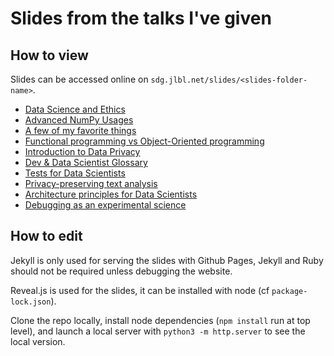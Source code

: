 # Slides from the talks I've given

## How to view
Slides can be accessed online on `sdg.jlbl.net/slides/<slides-folder-name>`. 

- [Data Science and Ethics](https://sdg.jlbl.net/slides/data-science-and-ethics/index.html)
- [Advanced NumPy Usages](https://sdg.jlbl.net/slides/advanced-numpy-usage/index.html)
- [A few of my favorite things](https://sdg.jlbl.net/slides/a-few-of-my-favorite-things/index.html)
- [Functional programming vs Object-Oriented programming](https://sdg.jlbl.net/slides/fp-vs-oop/FPvsOOP.pdf)
- [Introduction to Data Privacy](https://speakerdeck.com/sdgjlbl/introduction-to-data-privacy)
- [Dev & Data Scientist Glossary](https://sdg.jlbl.net/slides/dev-datascientist-glossary/index.html)
- [Tests for Data Scientists](https://sdg.jlbl.net/slides/tests-for-datascientist/index.html)
- [Privacy-preserving text analysis](https://sdg.jlbl.net/slides/text-privacy/index.html)
- [Architecture principles for Data Scientists](https://sdg.jlbl.net/slides/architecture-principles-for-datascientists/index.html)
- [Debugging as an experimental science](https://sdg.jlbl.net/slides/debugging-as-an-experimental-science/index.html)

## How to edit

Jekyll is only used for serving the slides with Github Pages, Jekyll and Ruby should not be required unless debugging the website.

Reveal.js is used for the slides, it can be installed with node (cf `package-lock.json`).

Clone the repo locally, install node dependencies (`npm install` run at top level), and launch a local server with `python3 -m http.server` to see the local version. 



